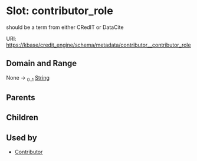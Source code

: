 
# Slot: contributor_role


should be a term from either CRedIT or DataCite

URI: [https://kbase/credit_engine/schema/metadata/contributor__contributor_role](https://kbase/credit_engine/schema/metadata/contributor__contributor_role)


## Domain and Range

None &#8594;  <sub>0..1</sub> [String](types/String.md)

## Parents


## Children


## Used by

 * [Contributor](Contributor.md)
